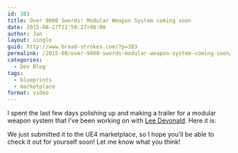 ```yaml
---
id: 383
title: Over 9000 Swords! Modular Weapon System coming soon
date: 2015-08-27T22:59:27+00:00
author: Jan
layout: single
guid: http://www.broad-strokes.com/?p=383
permalink: /2015-08/over-9000-swords-modular-weapon-system-coming-soon/
categories:
  - Dev Blog
tags:
  - blueprints
  - marketplace
format: video
---
```

I spent the last few days polishing up and making a trailer for a modular weapon system that I&#8217;ve been working on with <a href="http://www.crazyferretstudios.com" target="_blank">Lee Devonald</a>. Here it is:

<span class="embed-youtube" style="text-align:center; display: block;"></span>

We just submitted it to the UE4 marketplace, so I hope you&#8217;ll be able to check it out for yourself soon! Let me know what you think!